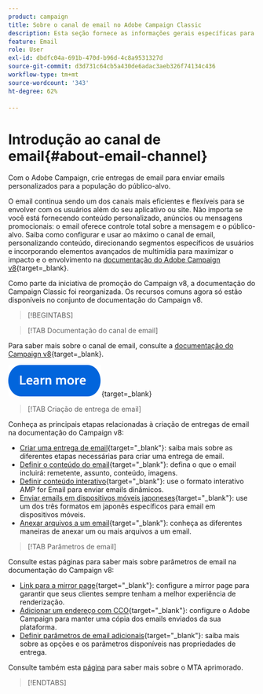 ```yaml
---
product: campaign
title: Sobre o canal de email no Adobe Campaign Classic
description: Esta seção fornece as informações gerais específicas para o canal de email no Adobe Campaign
feature: Email
role: User
exl-id: dbdfc04a-691b-470d-b96d-4c8a9531327d
source-git-commit: d3d731c64cb5a430de6adac3aeb326f74134c436
workflow-type: tm+mt
source-wordcount: '343'
ht-degree: 62%

---
```


# Introdução ao canal de email{#about-email-channel}

Com o Adobe Campaign, crie entregas de email para enviar emails personalizados para a população do público-alvo.

O email continua sendo um dos canais mais eficientes e flexíveis para se envolver com os usuários além do seu aplicativo ou site. Não importa se você está fornecendo conteúdo personalizado, anúncios ou mensagens promocionais: o email oferece controle total sobre a mensagem e o público-alvo. Saiba como configurar e usar ao máximo o canal de email, personalizando conteúdo, direcionando segmentos específicos de usuários e incorporando elementos avançados de multimídia para maximizar o impacto e o envolvimento na [documentação do Adobe Campaign v8](https://experienceleague.adobe.com/en/docs/campaign/campaign-v8/send/emails/email){target=_blank}.

Como parte da iniciativa de promoção do Campaign v8, a documentação do Campaign Classic foi reorganizada. Os recursos comuns agora só estão disponíveis no conjunto de documentação do Campaign v8.




>[!BEGINTABS]

>[!TAB Documentação do canal de email]

Para saber mais sobre o canal de email, consulte a [documentação do Campaign v8](https://experienceleague.adobe.com/en/docs/campaign/campaign-v8/send/emails/email){target=_blank}.


[![imagem](../../assets/do-not-localize/learn-more-button.svg)](https://experienceleague.adobe.com/en/docs/campaign/campaign-v8/send/emails/email){target=_blank}


>[!TAB Criação de entrega de email]

Conheça as principais etapas relacionadas à criação de entregas de email na documentação do Campaign v8:

* [Criar uma entrega de email](https://experienceleague.adobe.com/docs/campaign/campaign-v8/send/emails/email.html?lang=pt-BR){target="_blank"}: saiba mais sobre as diferentes etapas necessárias para criar uma entrega de email.
* [Definir o conteúdo do email](https://experienceleague.adobe.com/docs/campaign/campaign-v8/send/emails/defining-the-email-content.html?lang=pt-BR){target="_blank"}: defina o que o email incluirá: remetente, assunto, conteúdo, imagens.
* [Definir conteúdo interativo](https://experienceleague.adobe.com/docs/campaign/campaign-v8/send/emails/defining-interactive-content.html?lang=pt-BR){target="_blank"}: use o formato interativo AMP for Email para enviar emails dinâmicos.
* [Enviar emails em dispositivos móveis japoneses](https://experienceleague.adobe.com/docs/campaign/campaign-v8/send/emails/sending-emails-on-japanese-mobiles.html){target="_blank"}: use um dos três formatos em japonês específicos para email em dispositivos móveis.
* [Anexar arquivos a um email](https://experienceleague.adobe.com/docs/campaign/campaign-v8/send/emails/attaching-files.html?lang=pt-BR){target="_blank"}: conheça as diferentes maneiras de anexar um ou mais arquivos a um email.


>[!TAB Parâmetros de email]

Consulte estas páginas para saber mais sobre parâmetros de email na documentação do Campaign v8:

* [Link para a mirror page](https://experienceleague.adobe.com/docs/campaign/campaign-v8/send/emails/mirror-page.html?lang=pt-BR){target="_blank"}: configure a mirror page para garantir que seus clientes sempre tenham a melhor experiência de renderização.
* [Adicionar um endereço com CCO](https://experienceleague.adobe.com/docs/campaign/campaign-v8/send/emails/email-bcc.html?lang=pt-BR){target="_blank"}: configure o Adobe Campaign para manter uma cópia dos emails enviados da sua plataforma.
* [Definir parâmetros de email adicionais](https://experienceleague.adobe.com/docs/campaign/campaign-v8/send/emails/email-parameters.html?lang=pt-BR){target="_blank"}: saiba mais sobre as opções e os parâmetros disponíveis nas propriedades de entrega.

Consulte também esta [página](sending-with-enhanced-mta.md) para saber mais sobre o MTA aprimorado.

>[!ENDTABS]





<!--
Adobe Campaign lets you mass deliver personalized electronic messages to a target population.

Before starting sending emails:

* Make sure recipient profiles contain at least an email address.
* Learn more about the Adobe Campaign [Delivery best practices](delivery-best-practices.md).
* Read out these sections to learn more about Deliverability: [Deliverability management in Campaign](about-deliverability.md) and [Deliverability best practices guide](https://experienceleague.adobe.com/docs/deliverability-learn/deliverability-best-practice-guide/introduction.html).

The key steps to send an email are as follows:

* [Create an email delivery](creating-an-email-delivery.md)
* [Define the target population](steps-defining-the-target-population.md)
* [Define the email content](defining-the-email-content.md)
* [Send the email](sending-messages.md)
* [Monitor the delivery](about-delivery-monitoring.md)

The sections below provide information that is specific to the email channel. For global information on how to create a delivery, refer to [this section](steps-about-delivery-creation-steps.md).
-->